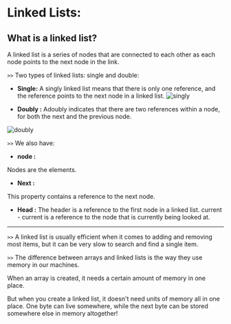 # Linked Lists:


## What is a linked list?

A linked list is a series of nodes that are connected to each other as each node points to the next node in the link.

`>>` Two types of linked lists: single and double:

* **Single:** A singly linked list means that there is only one reference, and the reference points to the next node in a linked list.
![singly](https://media.geeksforgeeks.org/wp-content/cdn-uploads/gq/2013/03/Linkedlist_insert_last.png)

* **Doubly :**  Adoubly indicates that there are two references within a node, for both the next and the previous node.

![doubly](https://media.geeksforgeeks.org/wp-content/cdn-uploads/gq/2014/03/DLL1.png)

`>>` We also have:

* **node :**

 Nodes are the elements.

* **Next :**

This property contains a reference to the next node.

* **Head :**
 The header is a reference to the first node in a linked list.
current - current is a reference to the node that is currently being looked at.

--------


`>>` A linked list is usually efficient when it comes to adding and removing most items, but it can be very slow to search and find a single item.


`>>` The difference between arrays and linked lists is the way they use memory in our machines.

When an array is created, it needs a certain amount of memory in one place.

But when you create a linked list, it doesn't need units of memory all in one place. One byte can live somewhere, while the next byte can be stored somewhere else in memory altogether!

